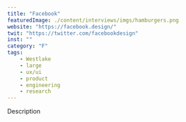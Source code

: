 ```yaml
---
title: "Facebook"
featuredImage: ./content/interviews/imgs/hamburgers.png
website: "https://facebook.design/"
twit: "https://twitter.com/facebookdesign"
inst: ""
category: "F"
tags:
    - Westlake
    - large
    - ux/ui
    - product
    - engineering
    - research
---
```


Description
